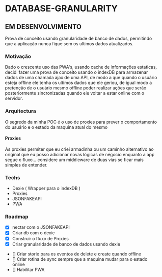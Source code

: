 # DATABASE-GRANULARITY
## EM DESENVOLVIMENTO

Prova de conceito usando granularidade de banco de dados, permitindo que a aplicação nunca fique sem os ultimos dados atualizados. 

### Motivação

Dado o crescente uso das PWA's, usando cache de informações estaticas, decidi fazer uma prova de conceito usando o indexDB para armazenar dados de uma chamada ajax de uma API, de modo a que quando o usuário esteja offline ele tenha os ultimos dados que ele geriou, de igual modo a pretenção de o usuário mesmo offline poder realizar ações que serão posteriormente sincronizadas quando ele voltar a estar online com o servidor.

### Arquitectura

O segredo da minha POC é o uso de proxies para prever o comportamento do usuário e o estado da maquina atual do mesmo

#### Proxies

As proxies permiter que eu criei armadinha ou um caminho alternativo ao original que eu posso adicionar novas lógicas de négocio enquanto a app segue o fluxo... considere um middleware de duas vias se ficar mais simples de entender.

### Techs
 - Dexie ( Wrapper para o indexDB )
 - Proxies
 - JSONFAKEAPI
 - PWA
 
 ### Roadmap
 
 - [X] nectar com o JSONFAKEAPI
 - [X] Criar db com o dexie
 - [X] Construir o fluxo de Proxies
 - [X] Criar granularidade de banco de dados usando dexie
 - [] Criar storie para os eventos de delete e create quando offline
 - [] Criar rotina de sync sempre que a maquina mudar para o estado online
 - [] Habilitar PWA
 
 

 
